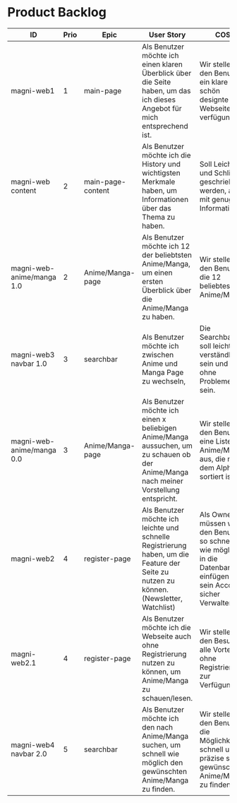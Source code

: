 # Product Backlog

| ID | Prio | Epic | User Story | COS | Effort | Time |
| ---|------|------| -----------|-----|--------|------|
| magni-web1 | 1 | main-page | Als Benutzer möchte ich einen klaren Überblick über die Seite haben, um das ich dieses Angebot für mich entsprechend ist. | Wir stellen den Benutzer ein klare und schön designte Webseite zu verfügung.  | 3 | 2h |
| magni-web content | 2 | main-page-content | Als Benutzer möchte ich die History und wichtigsten Merkmale haben, um Informationen über das Thema zu haben. | Soll Leicht und Schlicht geschrieben werden, aber mit genug Informationen | 1 | - | 
| magni-web-anime/manga 1.0 | 2 | Anime/Manga-page | Als Benutzer möchte ich 12 der beliebtsten Anime/Manga, um einen ersten Überblick über die Anime/Manga zu haben.  | Wir stellen den Benutzer die 12 beliebtesten Anime/Manga | - | - |
| magni-web3 navbar 1.0 | 3 | searchbar | Als Benutzer möchte ich zwischen Anime und Manga Page zu wechseln,  | Die Searchbar soll leicht und verständlich sein und ohne Probleme sein. | - | - |
| magni-web-anime/manga 0.0 | 3 | Anime/Manga-page | Als Benutzer möchte ich einen x beliebigen Anime/Manga aussuchen, um zu schauen ob der Anime/Manga nach meiner Vorstellung entspricht. | Wir stellen den Benutzer eine Liste der Anime/Manga aus, die nach dem Alphabet sortiert ist. | - | - |
| magni-web2 | 4 | register-page | Als Benutzer möchte ich leichte und schnelle Registrierung haben, um die Feature der Seite zu nutzen zu können. (Newsletter, Watchlist)  | Als Owner müssen wir den Benutzer so schnell wie möglich in die Datenbanken einfügen und sein Account sicher Verwalten. | - | - |
| magni-web2.1 | 4 | register-page | Als Benutzer möchte ich die Webseite auch ohne Registrierung nutzen zu können, um Anime/Manga zu schauen/lesen. | Wir stellen den Besucher alle Vorteile ohne Registrierung zur Verfügung | - | - |
| magni-web4 navbar 2.0 | 5 | searchbar | Als Benutzer möchte ich den nach Anime/Manga suchen, um schnell wie möglich den gewünschten Anime/Manga zu finden. | Wir stellen den Benutzer die Möglichkeit schnell und präzise sein gewünschten Anime/Manga zu finden | - | - |